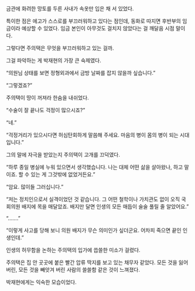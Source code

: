 금관에 화려한 망토를 두른 사내가 속옷만 입은 채 서 있었다.

특이한 점은 에고가 스스로를 부끄러워하고 있다는 점인데, 동화로 따지면 후반부의 임금이라 예상할 수 있었다. 임금 본인이 아무것도 걸치지 않았다는 걸 깨달음 시점 말이다.

그렇다면 주의택은 무엇을 부끄러워하고 있는 걸까.

그걸 파악하는 게 박재현의 가장 큰 숙제였다.

“의원님 상태를 보면 정형외과에서 금방 날짜를 잡지 않을까 싶습니다.”

“그렇겠죠?”

주의택이 땅이 꺼져라 한숨을 내쉬었다.

“수술이 잘 끝나도 걱정이 많으시죠?”

“네.”

“걱정거리가 있으시다면 허심탄회하게 말씀해 주세요. 마음의 병이 몸의 병이 되는 시대입니다.”

그의 말에 자극을 받았는지 주의택이 고개를 끄덕였다.

“하루 종일 병실에 누워 있으면서 생각했습니다. 나는 대체 어떤 삶을 살아왔나, 하고 말이죠. 할 수 있는 게 그것밖에 없었거든요.”

“암요. 많이들 그러십니다.”

“저는 정치인으로서 실격이었던 것 같습니다. 그 어떤 철학이나 가치관도 없이 오직 국회의원 배지에 목을 매달았죠. 배지만 달면 인생의 모든 매듭이 술술 풀릴 줄 알았어요.”

“…….”

“이렇게 사고를 당해 보니 의원 배지가 무슨 의미인가 싶더군요. 어차피 죽으면 끝인 인생인데.”

인생의 허무함을 논하는 주의택의 입가에 씁쓸한 미소가 걸렸다.

주의택은 집 안 곳곳에 붙은 빨간 압류 딱지를 보고 있는 채무자 같았다. 모든 것을 잃어버린, 모든 것을 빼앗겨 버린 사람의 쓸쓸함 같은 것이 느껴졌다.

박재현에게는 익숙한 모습이었다.